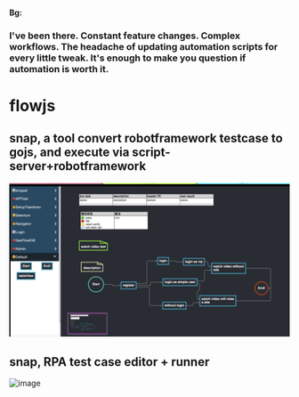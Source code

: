#### Bg:
### I've been there. Constant feature changes. Complex workflows. The headache of updating automation scripts for every little tweak. It's enough to make you question if automation is worth it.

# flowjs

## snap, a tool convert robotframework testcase to gojs, and execute via script-server+robotframework

![Image Info](./glance.png "glance.png.png")


## snap, RPA test case editor + runner
![image](https://github.com/user-attachments/assets/bdc8bb33-ef07-4a61-ae9c-391c20222e9b)
